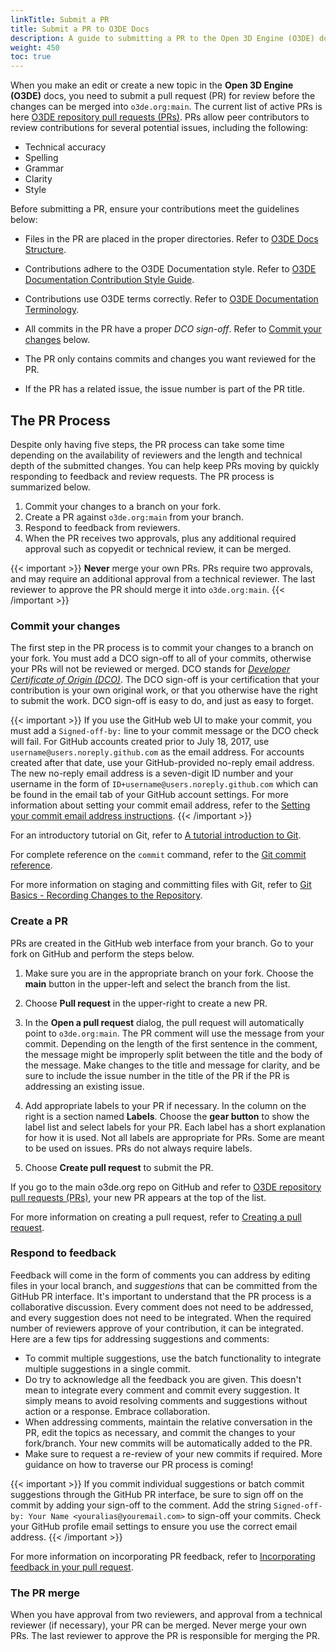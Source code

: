 ```yaml
---
linkTitle: Submit a PR
title: Submit a PR to O3DE Docs 
description: A guide to submitting a PR to the Open 3D Engine (O3DE) documentation repository.
weight: 450
toc: true
---
```


When you make an edit or create a new topic in the **Open 3D Engine (O3DE)** docs, you need to submit a pull request (PR) for review before the changes can be merged into `o3de.org:main`. The current list of active PRs is here [O3DE repository pull requests (PRs)](https://github.com/o3de/o3de.org/pulls). PRs allow peer contributors to review contributions for several potential issues, including the following:

* Technical accuracy
* Spelling
* Grammar
* Clarity
* Style

Before submitting a PR, ensure your contributions meet the guidelines below:

* Files in the PR are placed in the proper directories. Refer to [O3DE Docs Structure](/docs/contributing/to-docs/o3de-docs-structure).
* Contributions adhere to the O3DE Documentation style. Refer to [O3DE Documentation Contribution Style Guide](/docs/contributing/to-docs/style-guide).
* Contributions use O3DE terms correctly. Refer to [O3DE Documentation Terminology](/docs/contributing/to-docs/style-guide).
* All commits in the PR have a proper *DCO sign-off*. Refer to [Commit your changes](#commit-your-changes) below.

* The PR only contains commits and changes you want reviewed for the PR.
* If the PR has a related issue, the issue number is part of the PR title.

## The PR Process

Despite only having five steps, the PR process can take some time depending on the availability of reviewers and the length and technical depth of the submitted changes. You can help keep PRs moving by quickly responding to feedback and review requests. The PR process is summarized below.

1. Commit your changes to a branch on your fork.
1. Create a PR against `o3de.org:main` from your branch.
1. Respond to feedback from reviewers.
1. When the PR receives two approvals, plus any additional required approval such as copyedit or technical review, it can be merged.

{{< important >}}
**Never** merge your own PRs. PRs require two approvals, and may require an additional approval from a technical reviewer. The last reviewer to approve the PR should merge it into `o3de.org:main`.
{{< /important >}}

### Commit your changes

The first step in the PR process is to commit your changes to a branch on your fork. You must add a DCO sign-off to all of your commits, otherwise your PRs will not be reviewed or merged. DCO stands for [*Developer Certificate of Origin (DCO)*](https://github.com/apps/dco). The DCO sign-off is your certification that your contribution is your own original work, or that you otherwise have the right to submit the work. DCO sign-off is easy to do, and just as easy to forget.

{{< important >}}
If you use the GitHub web UI to make your commit, you must add a `Signed-off-by:` line to your commit message or the DCO check will fail. For GitHub accounts created prior to July 18, 2017, use `username@users.noreply.github.com` as the email address. For accounts created after that date, use your GitHub-provided no-reply email address. The new no-reply email address is a seven-digit ID number and your username in the form of `ID+username@users.noreply.github.com` which can be found in the email tab of your GitHub account settings. For more information about setting your commit email address, refer to the [Setting your commit email address instructions](https://docs.github.com/en/github/setting-up-and-managing-your-github-user-account/managing-email-preferences/setting-your-commit-email-address).
{{< /important >}}

For an introductory tutorial on Git, refer to [A tutorial introduction to Git](https://git-scm.com/docs/gittutorial).

For complete reference on the `commit` command, refer to the [Git commit reference](https://git-scm.com/docs/git-commit).

For more information on staging and committing files with Git, refer to [Git Basics - Recording Changes to the Repository](https://git-scm.com/book/en/v2/Git-Basics-Recording-Changes-to-the-Repository).

### Create a PR

PRs are created in the GitHub web interface from your branch. Go to your fork on GitHub and perform the steps below.

1. Make sure you are in the appropriate branch on your fork. Choose the **main** button in the upper-left and select the branch from the list.

1. Choose **Pull request** in the upper-right to create a new PR.

1. In the **Open a pull request** dialog, the pull request will automatically point to `o3de.org:main`. The PR comment will use the message from your commit. Depending on the length of the first sentence in the comment, the message might be improperly split between the title and the body of the message. Make changes to the title and message for clarity, and be sure to include the issue number in the title of the PR if the PR is addressing an existing issue.

1. Add appropriate labels to your PR if necessary. In the column on the right is a section named **Labels**. Choose the **gear button** to show the label list and select labels for your PR. Each label has a short explanation for how it is used. Not all labels are appropriate for PRs. Some are meant to be used on issues. PRs do not always require labels.

1. Choose **Create pull request** to submit the PR.

If you go to the main o3de.org repo on GitHub and refer to [O3DE repository pull requests (PRs)](https://github.com/o3de/o3de.org/pulls), your new PR appears at the top of the list.

For more information on creating a pull request, refer to [Creating a pull request](https://docs.github.com/en/github/collaborating-with-issues-and-pull-requests/creating-a-pull-request).

### Respond to feedback

 Feedback will come in the form of comments you can address by editing files in your local branch, and *suggestions* that can be committed from the GitHub PR interface. It's important to understand that the PR process is a collaborative discussion. Every comment does not need to be addressed, and every suggestion does not need to be integrated. When the required number of reviewers approve of your contribution, it can be integrated. Here are a few tips for addressing suggestions and comments:

* To commit multiple suggestions, use the batch functionality to integrate multiple suggestions in a single commit.
* Do try to acknowledge all the feedback you are given. This doesn't mean to integrate every comment and commit every suggestion. It simply means to avoid resolving comments and suggestions without action or a response. Embrace collaboration.
* When addressing comments, maintain the relative conversation in the PR, edit the topics as necessary, and commit the changes to your fork/branch. Your new commits will be automatically added to the PR.
* Make sure to request a re-review of your new commits if required. More guidance on how to traverse our PR process is coming!

{{< important >}}
If you commit individual suggestions or batch commit suggestions through the GitHub PR interface, be sure to sign off on the commit by adding your sign-off to the comment. Add the string `Signed-off-by: Your Name <youralias@youremail.com>` to sign-off your commits. Check your GitHub profile email settings to ensure you use the correct email address.
{{< /important >}}

For more information on incorporating PR feedback, refer to [Incorporating feedback in your pull request](https://docs.github.com/en/github/collaborating-with-issues-and-pull-requests/incorporating-feedback-in-your-pull-request).

### The PR merge

When you have approval from two reviewers, and approval from a technical reviewer (if necessary), your PR can be merged. Never merge your own PRs. The last reviewer to approve the PR is responsible for merging the PR.
